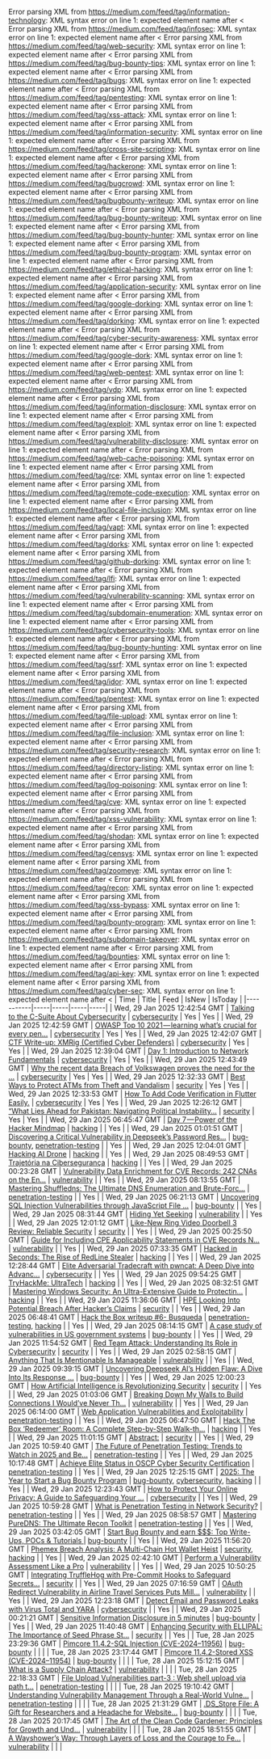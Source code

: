 Error parsing XML from https://medium.com/feed/tag/information-technology: XML syntax error on line 1: expected element name after <
Error parsing XML from https://medium.com/feed/tag/infosec: XML syntax error on line 1: expected element name after <
Error parsing XML from https://medium.com/feed/tag/web-security: XML syntax error on line 1: expected element name after <
Error parsing XML from https://medium.com/feed/tag/bug-bounty-tips: XML syntax error on line 1: expected element name after <
Error parsing XML from https://medium.com/feed/tag/bugs: XML syntax error on line 1: expected element name after <
Error parsing XML from https://medium.com/feed/tag/pentesting: XML syntax error on line 1: expected element name after <
Error parsing XML from https://medium.com/feed/tag/xss-attack: XML syntax error on line 1: expected element name after <
Error parsing XML from https://medium.com/feed/tag/information-security: XML syntax error on line 1: expected element name after <
Error parsing XML from https://medium.com/feed/tag/cross-site-scripting: XML syntax error on line 1: expected element name after <
Error parsing XML from https://medium.com/feed/tag/hackerone: XML syntax error on line 1: expected element name after <
Error parsing XML from https://medium.com/feed/tag/bugcrowd: XML syntax error on line 1: expected element name after <
Error parsing XML from https://medium.com/feed/tag/bugbounty-writeup: XML syntax error on line 1: expected element name after <
Error parsing XML from https://medium.com/feed/tag/bug-bounty-writeup: XML syntax error on line 1: expected element name after <
Error parsing XML from https://medium.com/feed/tag/bug-bounty-hunter: XML syntax error on line 1: expected element name after <
Error parsing XML from https://medium.com/feed/tag/bug-bounty-program: XML syntax error on line 1: expected element name after <
Error parsing XML from https://medium.com/feed/tag/ethical-hacking: XML syntax error on line 1: expected element name after <
Error parsing XML from https://medium.com/feed/tag/application-security: XML syntax error on line 1: expected element name after <
Error parsing XML from https://medium.com/feed/tag/google-dorking: XML syntax error on line 1: expected element name after <
Error parsing XML from https://medium.com/feed/tag/dorking: XML syntax error on line 1: expected element name after <
Error parsing XML from https://medium.com/feed/tag/cyber-security-awareness: XML syntax error on line 1: expected element name after <
Error parsing XML from https://medium.com/feed/tag/google-dork: XML syntax error on line 1: expected element name after <
Error parsing XML from https://medium.com/feed/tag/web-pentest: XML syntax error on line 1: expected element name after <
Error parsing XML from https://medium.com/feed/tag/vdp: XML syntax error on line 1: expected element name after <
Error parsing XML from https://medium.com/feed/tag/information-disclosure: XML syntax error on line 1: expected element name after <
Error parsing XML from https://medium.com/feed/tag/exploit: XML syntax error on line 1: expected element name after <
Error parsing XML from https://medium.com/feed/tag/vulnerability-disclosure: XML syntax error on line 1: expected element name after <
Error parsing XML from https://medium.com/feed/tag/web-cache-poisoning: XML syntax error on line 1: expected element name after <
Error parsing XML from https://medium.com/feed/tag/rce: XML syntax error on line 1: expected element name after <
Error parsing XML from https://medium.com/feed/tag/remote-code-execution: XML syntax error on line 1: expected element name after <
Error parsing XML from https://medium.com/feed/tag/local-file-inclusion: XML syntax error on line 1: expected element name after <
Error parsing XML from https://medium.com/feed/tag/vapt: XML syntax error on line 1: expected element name after <
Error parsing XML from https://medium.com/feed/tag/dorks: XML syntax error on line 1: expected element name after <
Error parsing XML from https://medium.com/feed/tag/github-dorking: XML syntax error on line 1: expected element name after <
Error parsing XML from https://medium.com/feed/tag/lfi: XML syntax error on line 1: expected element name after <
Error parsing XML from https://medium.com/feed/tag/vulnerability-scanning: XML syntax error on line 1: expected element name after <
Error parsing XML from https://medium.com/feed/tag/subdomain-enumeration: XML syntax error on line 1: expected element name after <
Error parsing XML from https://medium.com/feed/tag/cybersecurity-tools: XML syntax error on line 1: expected element name after <
Error parsing XML from https://medium.com/feed/tag/bug-bounty-hunting: XML syntax error on line 1: expected element name after <
Error parsing XML from https://medium.com/feed/tag/ssrf: XML syntax error on line 1: expected element name after <
Error parsing XML from https://medium.com/feed/tag/idor: XML syntax error on line 1: expected element name after <
Error parsing XML from https://medium.com/feed/tag/pentest: XML syntax error on line 1: expected element name after <
Error parsing XML from https://medium.com/feed/tag/file-upload: XML syntax error on line 1: expected element name after <
Error parsing XML from https://medium.com/feed/tag/file-inclusion: XML syntax error on line 1: expected element name after <
Error parsing XML from https://medium.com/feed/tag/security-research: XML syntax error on line 1: expected element name after <
Error parsing XML from https://medium.com/feed/tag/directory-listing: XML syntax error on line 1: expected element name after <
Error parsing XML from https://medium.com/feed/tag/log-poisoning: XML syntax error on line 1: expected element name after <
Error parsing XML from https://medium.com/feed/tag/cve: XML syntax error on line 1: expected element name after <
Error parsing XML from https://medium.com/feed/tag/xss-vulnerability: XML syntax error on line 1: expected element name after <
Error parsing XML from https://medium.com/feed/tag/shodan: XML syntax error on line 1: expected element name after <
Error parsing XML from https://medium.com/feed/tag/censys: XML syntax error on line 1: expected element name after <
Error parsing XML from https://medium.com/feed/tag/zoomeye: XML syntax error on line 1: expected element name after <
Error parsing XML from https://medium.com/feed/tag/recon: XML syntax error on line 1: expected element name after <
Error parsing XML from https://medium.com/feed/tag/xss-bypass: XML syntax error on line 1: expected element name after <
Error parsing XML from https://medium.com/feed/tag/bounty-program: XML syntax error on line 1: expected element name after <
Error parsing XML from https://medium.com/feed/tag/subdomain-takeover: XML syntax error on line 1: expected element name after <
Error parsing XML from https://medium.com/feed/tag/bounties: XML syntax error on line 1: expected element name after <
Error parsing XML from https://medium.com/feed/tag/api-key: XML syntax error on line 1: expected element name after <
Error parsing XML from https://medium.com/feed/tag/cyber-sec: XML syntax error on line 1: expected element name after <
| Time | Title | Feed | IsNew | IsToday |
|-----------|-----|-----|-----|-----|
| Wed, 29 Jan 2025 12:42:54 GMT | [Talking to the C-Suite About Cybersecurity](https://medium.com/p/dbcc16c59822) | [cybersecurity](https://medium.com/feed/tag/cybersecurity) | Yes | Yes |
| Wed, 29 Jan 2025 12:42:59 GMT | [OWASP Top 10 2021 — learning what’s crucial for every pen...](https://medium.com/p/1b7e997b2920) | [cybersecurity](https://medium.com/feed/tag/cybersecurity) | Yes | Yes |
| Wed, 29 Jan 2025 12:42:07 GMT | [CTF Write-up: XMRig (Certified Cyber Defenders)](https://medium.com/p/8605456164ff) | [cybersecurity](https://medium.com/feed/tag/cybersecurity) | Yes | Yes |
| Wed, 29 Jan 2025 12:39:04 GMT | [Day 1: Introduction to Network Fundamentals](https://medium.com/p/1fd6c3b253f8) | [cybersecurity](https://medium.com/feed/tag/cybersecurity) | Yes | Yes |
| Wed, 29 Jan 2025 12:43:49 GMT | [Why the recent data Breach of Volkswagen proves the need for the ...](https://medium.com/p/d8f44c83b87d) | [cybersecurity](https://medium.com/feed/tag/cybersecurity) | Yes | Yes |
| Wed, 29 Jan 2025 12:32:33 GMT | [Best Ways to Protect ATMs from Theft and Vandalism](https://medium.com/p/0b3204434cc1) | [security](https://medium.com/feed/tag/security) | Yes | Yes |
| Wed, 29 Jan 2025 12:33:53 GMT | [How To Add Code Verification in Flutter Easily.](https://medium.com/p/a346bceadbfd) | [cybersecurity](https://medium.com/feed/tag/cybersecurity) | Yes | Yes |
| Wed, 29 Jan 2025 12:26:12 GMT | [“What Lies Ahead for Pakistan: Navigating Political Instability...](https://medium.com/p/50f6e8ec17e9) | [security](https://medium.com/feed/tag/security) | Yes | Yes |
| Wed, 29 Jan 2025 06:45:47 GMT | [Day 7 — Power of the Hacker Mindmap](https://medium.com/p/8482b6ac4515) | [hacking](https://medium.com/feed/tag/hacking) |  | Yes |
| Wed, 29 Jan 2025 01:01:51 GMT | [Discovering a Critical Vulnerability in Deepseek’s Password Res...](https://medium.com/p/96c597fe852c) | [bug-bounty](https://medium.com/feed/tag/bug-bounty), [penetration-testing](https://medium.com/feed/tag/penetration-testing) |  | Yes |
| Wed, 29 Jan 2025 12:04:01 GMT | [Hacking AI Drone](https://medium.com/p/bafbd1489219) | [hacking](https://medium.com/feed/tag/hacking) |  | Yes |
| Wed, 29 Jan 2025 08:49:53 GMT | [Trajetória na Cibersegurança](https://medium.com/p/3a031ab0ec05) | [hacking](https://medium.com/feed/tag/hacking) |  | Yes |
| Wed, 29 Jan 2025 00:23:28 GMT | [Vulnerability Data Enrichment for CVE Records: 242 CNAs on the En...](https://medium.com/p/7ccbee4fe7ee) | [vulnerability](https://medium.com/feed/tag/vulnerability) |  | Yes |
| Wed, 29 Jan 2025 08:13:55 GMT | [Mastering Shuffledns: The Ultimate DNS Enumeration and Brute-Forc...](https://medium.com/p/4a2835d45e1c) | [penetration-testing](https://medium.com/feed/tag/penetration-testing) |  | Yes |
| Wed, 29 Jan 2025 06:21:13 GMT | [Uncovering SQL Injection Vulnerabilities through JavaScript File ...](https://medium.com/p/d07e430ef862) | [bug-bounty](https://medium.com/feed/tag/bug-bounty) |  | Yes |
| Wed, 29 Jan 2025 08:31:44 GMT | [Hiding Yet Seeking](https://medium.com/p/8584ccbfd24f) | [vulnerability](https://medium.com/feed/tag/vulnerability) |  | Yes |
| Wed, 29 Jan 2025 12:01:12 GMT | [Like-New Ring Video Doorbell 3 Review: Reliable Security](https://medium.com/p/0f6ee676cddd) | [security](https://medium.com/feed/tag/security) |  | Yes |
| Wed, 29 Jan 2025 00:25:50 GMT | [Guide for Including CPE Applicability Statements in CVE Records N...](https://medium.com/p/87282f4eae7d) | [vulnerability](https://medium.com/feed/tag/vulnerability) |  | Yes |
| Wed, 29 Jan 2025 07:33:35 GMT | [Hacked in Seconds: The Rise of RedLine Stealer](https://medium.com/p/28baab3cb843) | [hacking](https://medium.com/feed/tag/hacking) |  | Yes |
| Wed, 29 Jan 2025 12:28:44 GMT | [Elite Adversarial Tradecraft with pwncat: A Deep Dive into Advanc...](https://medium.com/p/50bdc9475a09) | [cybersecurity](https://medium.com/feed/tag/cybersecurity) |  | Yes |
| Wed, 29 Jan 2025 09:54:25 GMT | [TryHackMe: UltraTech](https://medium.com/p/c44a7bd57976) | [hacking](https://medium.com/feed/tag/hacking) |  | Yes |
| Wed, 29 Jan 2025 08:32:51 GMT | [Mastering Windows Security: An Ultra-Extensive Guide to Protectin...](https://medium.com/p/e330632ce41e) | [hacking](https://medium.com/feed/tag/hacking) |  | Yes |
| Wed, 29 Jan 2025 11:36:06 GMT | [HPE Looking Into Potential Breach After Hacker’s Claims](https://medium.com/p/b20041babf8f) | [security](https://medium.com/feed/tag/security) |  | Yes |
| Wed, 29 Jan 2025 06:48:41 GMT | [Hack the Box writeup #6- Busqueda](https://medium.com/p/84ae00c86280) | [penetration-testing](https://medium.com/feed/tag/penetration-testing), [hacking](https://medium.com/feed/tag/hacking) |  | Yes |
| Wed, 29 Jan 2025 08:14:15 GMT | [A case study of vulnerabilities in US government systems](https://medium.com/p/a82e9afbf6c2) | [bug-bounty](https://medium.com/feed/tag/bug-bounty) |  | Yes |
| Wed, 29 Jan 2025 11:54:52 GMT | [Red Team Attack: Understanding Its Role in Cybersecurity](https://medium.com/p/fdce030cacee) | [security](https://medium.com/feed/tag/security) |  | Yes |
| Wed, 29 Jan 2025 02:58:15 GMT | [Anything That Is Mentionable Is Manageable](https://medium.com/p/5eb69406c967) | [vulnerability](https://medium.com/feed/tag/vulnerability) |  | Yes |
| Wed, 29 Jan 2025 09:39:15 GMT | [Uncovering Deepseek AI’s Hidden Flaw: A Dive Into Its Response ...](https://medium.com/p/96203b727192) | [bug-bounty](https://medium.com/feed/tag/bug-bounty) |  | Yes |
| Wed, 29 Jan 2025 12:00:23 GMT | [How Artificial Intelligence is Revolutionizing Security](https://medium.com/p/e6a69e1232fd) | [security](https://medium.com/feed/tag/security) |  | Yes |
| Wed, 29 Jan 2025 01:03:06 GMT | [Breaking Down My Walls to Build Connections I Would’ve Never Th...](https://medium.com/p/bdaccd90e88b) | [vulnerability](https://medium.com/feed/tag/vulnerability) |  | Yes |
| Wed, 29 Jan 2025 06:14:00 GMT | [Web Application Vulnerabilities and Exploitability](https://medium.com/p/bcba0dc8e23d) | [penetration-testing](https://medium.com/feed/tag/penetration-testing) |  | Yes |
| Wed, 29 Jan 2025 06:47:50 GMT | [Hack The Box ‘Redeemer’ Room: A Complete Step-by-Step Walk-th...](https://medium.com/p/0ba830e2ea80) | [hacking](https://medium.com/feed/tag/hacking) |  | Yes |
| Wed, 29 Jan 2025 11:01:15 GMT | [Abstract:](https://medium.com/p/460f6ab706d4) | [security](https://medium.com/feed/tag/security) |  | Yes |
| Wed, 29 Jan 2025 10:59:40 GMT | [The Future of Penetration Testing: Trends to Watch in 2025 and Be...](https://medium.com/p/b254039c6663) | [penetration-testing](https://medium.com/feed/tag/penetration-testing) |  | Yes |
| Wed, 29 Jan 2025 10:17:48 GMT | [Achieve Elite Status in OSCP Cyber Security Certification](https://medium.com/p/a890c72f9da2) | [penetration-testing](https://medium.com/feed/tag/penetration-testing) |  | Yes |
| Wed, 29 Jan 2025 12:25:15 GMT | [2025: The Year to Start a Bug Bounty Program](https://medium.com/p/6fa1b96f2013) | [bug-bounty](https://medium.com/feed/tag/bug-bounty), [cybersecurity](https://medium.com/feed/tag/cybersecurity), [hacking](https://medium.com/feed/tag/hacking) |  | Yes |
| Wed, 29 Jan 2025 12:23:43 GMT | [How to Protect Your Online Privacy: A Guide to Safeguarding Your ...](https://medium.com/p/fdc696a10abd) | [cybersecurity](https://medium.com/feed/tag/cybersecurity) |  | Yes |
| Wed, 29 Jan 2025 10:59:28 GMT | [What is Penetration Testing in Network Security?](https://medium.com/p/fa0fb64b1228) | [penetration-testing](https://medium.com/feed/tag/penetration-testing) |  | Yes |
| Wed, 29 Jan 2025 08:58:57 GMT | [Mastering PureDNS: The Ultimate Recon Toolkit](https://medium.com/p/e8819eb424bf) | [penetration-testing](https://medium.com/feed/tag/penetration-testing) |  | Yes |
| Wed, 29 Jan 2025 03:42:05 GMT | [Start Bug Bounty and earn $$$: Top Write-Ups, POCs & Tutorials ](https://medium.com/p/739b8a8456ab) | [bug-bounty](https://medium.com/feed/tag/bug-bounty) |  | Yes |
| Wed, 29 Jan 2025 11:56:20 GMT | [Phemex Breach Analysis: A Multi-Chain Hot Wallet Heist](https://medium.com/p/dd16f9aeb645) | [security](https://medium.com/feed/tag/security), [hacking](https://medium.com/feed/tag/hacking) |  | Yes |
| Wed, 29 Jan 2025 02:42:10 GMT | [Perform a Vulnerability Assessment Like a Pro](https://medium.com/p/953afd23f6eb) | [vulnerability](https://medium.com/feed/tag/vulnerability) |  | Yes |
| Wed, 29 Jan 2025 10:50:25 GMT | [Integrating TruffleHog with Pre-Commit Hooks to Safeguard Secrets...](https://medium.com/p/e77ef71cfea9) | [security](https://medium.com/feed/tag/security) |  | Yes |
| Wed, 29 Jan 2025 07:16:59 GMT | [OAuth Redirect Vulnerability in Airline Travel Services Puts Mill...](https://medium.com/p/4d66c990b0b0) | [vulnerability](https://medium.com/feed/tag/vulnerability) |  | Yes |
| Wed, 29 Jan 2025 12:23:18 GMT | [Detect Email and Password Leaks with Virus Total and YARA](https://medium.com/p/2fb0d67b1a1f) | [cybersecurity](https://medium.com/feed/tag/cybersecurity) |  | Yes |
| Wed, 29 Jan 2025 00:21:21 GMT | [Sensitive Information Disclosure in 5 minutes](https://medium.com/p/0de7ce868069) | [bug-bounty](https://medium.com/feed/tag/bug-bounty) |  | Yes |
| Wed, 29 Jan 2025 11:40:48 GMT | [Enhancing Security with ELLIPAL: The Importance of Seed Phrase St...](https://medium.com/p/4f45bb4b897b) | [security](https://medium.com/feed/tag/security) |  | Yes |
| Tue, 28 Jan 2025 23:29:36 GMT | [Pimcore 11.4.2-SQL Injection (CVE-2024–11956)](https://medium.com/p/869c7d5812d8) | [bug-bounty](https://medium.com/feed/tag/bug-bounty) |  |  |
| Tue, 28 Jan 2025 23:17:44 GMT | [Pimcore 11.4.2-Stored XSS (CVE-2024–11954)](https://medium.com/p/fc262469e5b4) | [bug-bounty](https://medium.com/feed/tag/bug-bounty) |  |  |
| Tue, 28 Jan 2025 15:12:15 GMT | [What is a Supply Chain Attack?](https://medium.com/p/84f485e371bf) | [vulnerability](https://medium.com/feed/tag/vulnerability) |  |  |
| Tue, 28 Jan 2025 22:18:33 GMT | [File Upload Vulnerabilities part-3 : Web shell upload via path t...](https://medium.com/p/b8403941869c) | [penetration-testing](https://medium.com/feed/tag/penetration-testing) |  |  |
| Tue, 28 Jan 2025 19:10:42 GMT | [Understanding Vulnerability Management Through a Real-World Vulne...](https://medium.com/p/355c0dccc4f2) | [penetration-testing](https://medium.com/feed/tag/penetration-testing) |  |  |
| Tue, 28 Jan 2025 21:31:29 GMT | [.DS_Store File: A Gift for Researchers and a Headache for Website...](https://medium.com/p/219724b99043) | [bug-bounty](https://medium.com/feed/tag/bug-bounty) |  |  |
| Tue, 28 Jan 2025 20:17:45 GMT | [The Art of the Clean Code Gardener: Principles for Growth and Und...](https://medium.com/p/25bd72739735) | [vulnerability](https://medium.com/feed/tag/vulnerability) |  |  |
| Tue, 28 Jan 2025 18:51:55 GMT | [A Wayshower’s Way: Through Layers of Loss and the Courage to Fe...](https://medium.com/p/3b7fe1769d57) | [vulnerability](https://medium.com/feed/tag/vulnerability) |  |  |
